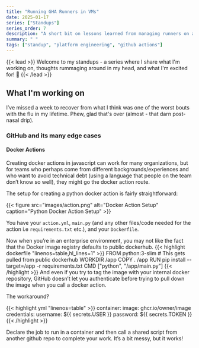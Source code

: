 ```yaml
---
title: "Running GHA Runners in VMs"
date: 2025-01-17
series: ["Standups"]
series_order: 7
description: "A short bit on lessons learned from managing runners on a VM for an "
summary: " "
tags: ["standup", "platform engineering", "github actions"]
---
```

{{< lead >}}
Welcome to my standups - a series where I share what I'm working on, thoughts rummaging around in my head, and what I'm excited for! 🚀 
{{< /lead >}}

## What I'm working on

I’ve missed a week to recover from what I think was one of the worst bouts with the flu in my lifetime. Phew, glad that's over (almost - that darn post-nasal drip).

### GitHub and its many edge cases

#### Docker Actions
Creating docker actions in javascript can work for many organizations, but for teams who perhaps come from different backgrounds/experiences and who want to avoid technical debt (using a language that people on the team don’t know so well), they might go the docker action route. 

The setup for creating a python docker action is fairly straightforward:

<!-- insert photo of docker action setup -->
{{< figure
    src="images/action.png"
    alt="Docker Action Setup"
    caption="Python Docker Action Setup"
    >}}

You have your `action.yml`, `main.py` (and any other files/code needed for the action i.e `requirements.txt` etc.), and your `Dockerfile`.

Now when you’re in an enterprise environment, you may not like the fact that the Docker image registry defaults to public dockerhub. 
{{< highlight dockerfile "linenos=table,hl_lines=1" >}}
FROM python:3-slim # This gets pulled from public dockerhub
WORKDIR /app
COPY . /app
RUN pip install --target=/app -r requirements.txt
CMD ["python", "/app/main.py"]
{{< /highlight >}}
And even if you try to tag the image with your internal docker repository, GitHub doesn’t let you authenticate before trying to pull down the image when you call a docker action. 

The workaround?

{{< highlight yml "linenos=table" >}}
container:
  image: ghcr.io/owner/image
  credentials:
     username: ${{ secrets.USER }}
     password: ${{ secrets.TOKEN }}
{{< /highlight >}}

Declare the job to run in a container and then call a shared script from another github repo to complete your work. It’s a bit messy, but it works!


